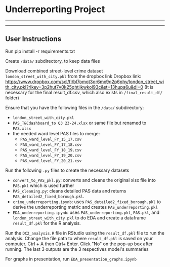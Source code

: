 # Underreporting Project
---

---
## User Instructions

Run pip install -r requirements.txt

Create ``/data/`` subdirectory, to keep data files

Download combined street-level crime dataset ``london_street_with_city.pkl`` from the dropbox link
Dropbox link: https://www.dropbox.com/scl/fi/bl7omot3qr6mx9q2p6phy/london_street_with_city.pkl?rlkey=3p2hut7v0k25qhtijkwkol93c&st=13hupa6u&dl=0
(It is necessary for the final result_df.csv, which also exists in ``/final_result_df/`` folder)

Ensure that you have the following files in the ``/data/`` subdirectory:
- ``london_street_with_city.pkl`` 
- ``PAS_T&Cdashboard_to Q3 23-24.xlsx`` or same file but renamed to ``PAS.xlsx``
-  the needed ward level PAS files to merge:
    - ``PAS_ward_level_FY_15_17.csv`` 
    - ``PAS_ward_level_FY_17_18.csv``
    - ``PAS_ward_level_FY_18_19.csv``
    - ``PAS_ward_level_FY_19_20.csv``
    - ``PAS_ward_level_FY_20_21.csv``

Run the following ``.py`` files to create the necessary datasets
-  ``convert_to_PAS_pkl.py``: converts and cleans the original xlsx file into ``PAS.pkl`` which is used further
-  ``PAS_cleaning.py``: cleans detailed PAS data and returns ``PAS_detailed2_fixed_borough.pkl``.
-  ``crime_underreporting.ipynb``: uses ``PAS_detailed2_fixed_borough.pkl`` to derive the underreporting metric and creates ``PAS_underreporting.pkl``
-  ``EDA_underreporting.ipynb``: uses ``PAS_underreporting.pkl``, ``PAS.pkl``, and ``london_street_with_city.pkl`` to do EDA and create a dataframe ``result_df.pkl`` for the R analysis.

Run the ``DC2_analysis.R`` file in RStudio using the ``result_df.pkl`` file to run the analysis. Change the file path to where ``result_df.pkl`` is saved on your computer. 
Ctrl + A then Ctrl+ Enter. Click "No" on the pop-up box after running. The last 3 outputs are the 3 respectives model's summaries

For graphs in presentation, run ``EDA_presentation_graphs.ipynb``